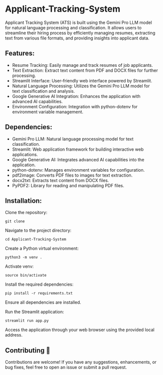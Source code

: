 # Applicant-Tracking-System
Applicant Tracking System (ATS) is built using the Gemini Pro LLM model for natural language processing and classification. It allows users to streamline their hiring process by efficiently managing resumes, extracting text from various file formats, and providing insights into applicant data.

## Features:
- Resume Tracking: Easily manage and track resumes of job applicants.
- Text Extraction: Extract text content from PDF and DOCX files for further processing.
- Streamlit Interface: User-friendly web interface powered by Streamlit.
- Natural Language Processing: Utilizes the Gemini Pro LLM model for text classification and analysis.
- Google Generative AI Integration: Enhances the application with advanced AI capabilities.
- Environment Configuration: Integration with python-dotenv for environment variable management.

## Dependencies:
- Gemini Pro LLM: Natural language processing model for text classification.
- Streamlit: Web application framework for building interactive web applications.
- Google Generative AI: Integrates advanced AI capabilities into the application.
- python-dotenv: Manages environment variables for configuration.
- pdf2image: Converts PDF files to images for text extraction.
- docx2txt: Extracts text content from DOCX files.
- PyPDF2: Library for reading and manipulating PDF files.

## Installation:
Clone the repository:
```
git clone
```
Navigate to the project directory:
```
cd Applicant-Tracking-System
```
Create a Python virtual environment:
```
python3 -m venv .
```
Activate venv:
```
source bin/activate
```
Install the required dependencies:
```
pip install -r requirements.txt
```
Ensure all dependencies are installed.

Run the Streamlit application:
```
streamlit run app.py
```
Access the application through your web browser using the provided local address.

## Contributing 🤝
Contributions are welcome! If you have any suggestions, enhancements, or bug fixes, feel free to open an issue or submit a pull request.
